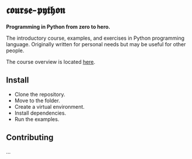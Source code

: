 # 𝖈𝖔𝖚𝖗𝖘𝖊-𝖕𝖞𝖙𝖍𝖔𝖓

__Programming in Python from zero to hero.__

The introductory course, examples, and exercises in Python programming language. Originally written for personal needs  but may be useful for other people.

The course overview is located [here](source/01%20Overview.md).

## Install

- Clone the repository.
- Move to the folder.
- Create a virtual environment.
- Install dependencies.
- Run the examples.

## Contributing

&hellip;
